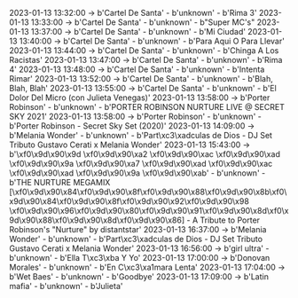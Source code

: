 2023-01-13 13:32:00 -> b'Cartel De Santa' - b'unknown' - b'Rima 3'
2023-01-13 13:33:00 -> b'Cartel De Santa' - b'unknown' - b"Super MC's"
2023-01-13 13:37:00 -> b'Cartel De Santa' - b'unknown' - b'Mi Ciudad'
2023-01-13 13:40:00 -> b'Cartel De Santa' - b'unknown' - b'Para Aqui O Para Llevar'
2023-01-13 13:44:00 -> b'Cartel De Santa' - b'unknown' - b'Chinga A Los Racistas'
2023-01-13 13:47:00 -> b'Cartel De Santa' - b'unknown' - b'Rima 4'
2023-01-13 13:48:00 -> b'Cartel De Santa' - b'unknown' - b'Intenta Rimar'
2023-01-13 13:52:00 -> b'Cartel De Santa' - b'unknown' - b'Blah, Blah, Blah'
2023-01-13 13:55:00 -> b'Cartel De Santa' - b'unknown' - b'El Dolor Del Micro (con Julieta Venegas)'
2023-01-13 13:58:00 -> b'Porter Robinson' - b'unknown' - b'PORTER ROBINSON NURTURE LIVE @ SECRET SKY 2021'
2023-01-13 13:58:00 -> b'Porter Robinson' - b'unknown' - b'Porter Robinson - Secret Sky Set (2020)'
2023-01-13 14:09:00 -> b'Melania Wonder' - b'unknown' - b'Part\xc3\xadculas de Dios - DJ Set Tributo Gustavo Cerati x Melania Wonder'
2023-01-13 15:43:00 -> b'\xf0\x9d\x90\x9d \xf0\x9d\x90\xa2 \xf0\x9d\x90\xac \xf0\x9d\x90\xad \xf0\x9d\x90\x9a \xf0\x9d\x90\xa7 \xf0\x9d\x90\xad \xf0\x9d\x90\xac \xf0\x9d\x90\xad \xf0\x9d\x90\x9a \xf0\x9d\x90\xab' - b'unknown' - b'THE NURTURE MEGAMIX [\xf0\x9d\x90\x84\xf0\x9d\x90\x8f\xf0\x9d\x90\x88\xf0\x9d\x90\x8b\xf0\x9d\x90\x84\xf0\x9d\x90\x8f\xf0\x9d\x90\x92\xf0\x9d\x90\x98 \xf0\x9d\x90\x96\xf0\x9d\x90\x80\xf0\x9d\x90\x91\xf0\x9d\x90\x8d\xf0\x9d\x90\x88\xf0\x9d\x90\x8d\xf0\x9d\x90\x86] - A Tribute to Porter Robinson\'s "Nurture" by distantstar'
2023-01-13 16:37:00 -> b'Melania Wonder' - b'unknown' - b'Part\xc3\xadculas de Dios - DJ Set Tributo Gustavo Cerati x Melania Wonder'
2023-01-13 16:56:00 -> b'girl ultra' - b'unknown' - b'Ella T\xc3\xba Y Yo'
2023-01-13 17:00:00 -> b'Donovan Morales' - b'unknown' - b'En C\xc3\xa1mara Lenta'
2023-01-13 17:04:00 -> b'Wet Baes' - b'unknown' - b'Goodbye'
2023-01-13 17:09:00 -> b'Latin mafia' - b'unknown' - b'Julieta'
